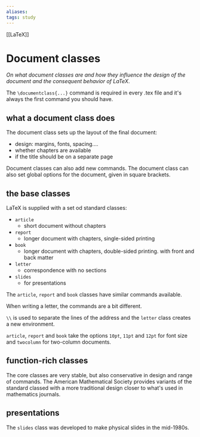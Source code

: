 ```yaml
---
aliases:
tags: study
---
```

[[LaTeX]]
# Document classes
*On what document classes are and how they influence the design of the document and the consequent behavior of LaTeX*.

The `\documentclass{...}` command is required in every .tex file and it's always the first command you should have.

## what a document class does
The document class sets up the layout of the final document:

- design: margins, fonts, spacing....
- whether chapters are available
- if the title should be on a separate page

Document classes can also add new commands.
The document class can also set global options for the document, given in square brackets.

## the base classes

LaTeX is supplied with a set od standard classes:

- `article`
	- short document without chapters
- `report`
	- longer document with chapters, single-sided printing
- `book`
	- longer document with chapters, double-sided printing. with front and back matter
- `letter`
	- correspondence with no sections
- `slides`
	- for presentations

The `article`, `report` and `book` classes have similar commands available.

When writing a letter, the commands are a bit different.

`\\` is used to separate the lines of the address and the `letter` class creates a new environment.

`article`, `report` and `book` take the options `10pt`, `11pt` and `12pt` for font size and `twocolumn` for two-column documents.

## function-rich classes
The core classes are very stable, but also conservative in design and range of commands.
The American Mathematical Society provides variants of the standard classed with a more traditional design closer to what's used in mathematics journals.

## presentations
The `slides` class was developed to make physical slides in the mid-1980s.
